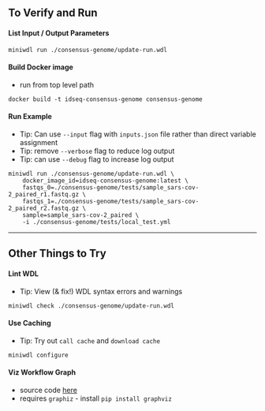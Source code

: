 ## To Verify and Run 

#### List Input / Output Parameters

```
miniwdl run ./consensus-genome/update-run.wdl
```

#### Build Docker image

- run from top level path
````
docker build -t idseq-consensus-genome consensus-genome
````

#### Run Example

- Tip: Can use `--input` flag with `inputs.json` file rather than direct variable assignment
- Tip: remove `--verbose` flag to reduce log output
- Tip: can use `--debug` flag to increase log output

```
miniwdl run ./consensus-genome/update-run.wdl \
    docker_image_id=idseq-consensus-genome:latest \
    fastqs_0=./consensus-genome/tests/sample_sars-cov-2_paired_r1.fastq.gz \
    fastqs_1=./consensus-genome/tests/sample_sars-cov-2_paired_r2.fastq.gz \
    sample=sample_sars-cov-2_paired \
    -i ./consensus-genome/tests/local_test.yml
````
---

## Other Things to Try

#### Lint WDL

- Tip: View (& fix!) WDL syntax errors and warnings

```
miniwdl check ./consensus-genome/update-run.wdl
```

#### Use Caching

- Tip: Try out `call cache` and `download cache`

````
miniwdl configure
````


#### Viz Workflow Graph

- source code [here](https://github.com/chanzuckerberg/miniwdl/blob/842cb847cb09a4412cda6103c1b60ceb93b18a9c/examples/wdlviz.py)
- requires `graphiz` - install `pip install graphviz`

